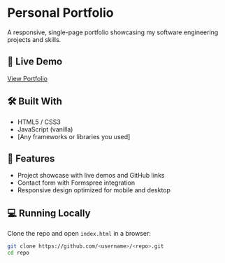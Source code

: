# Personal Portfolio

A responsive, single-page portfolio showcasing my software engineering projects and skills.

## 🚀 Live Demo
[View Portfolio](https://your-portfolio-link.com)

## 🛠️ Built With
- HTML5 / CSS3
- JavaScript (vanilla)
- [Any frameworks or libraries you used]

## 📂 Features
- Project showcase with live demos and GitHub links
- Contact form with Formspree integration
- Responsive design optimized for mobile and desktop

## 💻 Running Locally
Clone the repo and open `index.html` in a browser:
```bash
git clone https://github.com/<username>/<repo>.git
cd repo